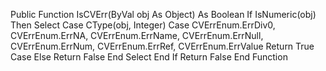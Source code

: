  Public Function IsCVErr(ByVal obj As Object) As Boolean
        If IsNumeric(obj) Then
            Select Case CType(obj, Integer)
                Case CVErrEnum.ErrDiv0, CVErrEnum.ErrNA, CVErrEnum.ErrName, CVErrEnum.ErrNull, CVErrEnum.ErrNum, CVErrEnum.ErrRef, CVErrEnum.ErrValue
                    Return True
                Case Else
                    Return False
            End Select
        End If
        Return False
    End Function
